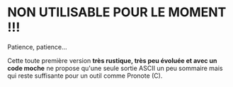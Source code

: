 NON UTILISABLE POUR LE MOMENT !!!
=================================

Patience, patience...

Cette toute première version **très rustique, très peu évoluée et avec un code moche** ne propose qu'une seule sortie ASCII un peu sommaire mais qui reste suffisante pour un outil comme Pronote (C).
